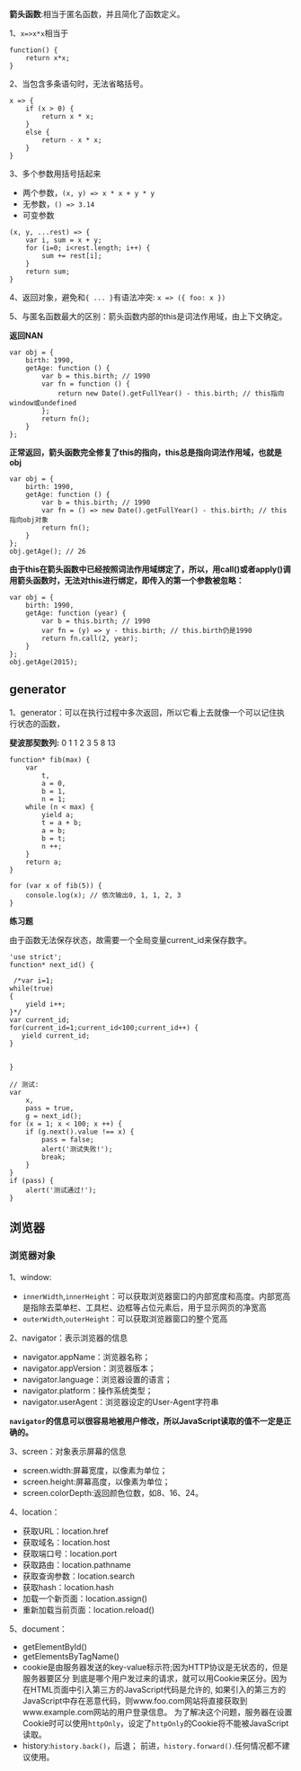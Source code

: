 
**箭头函数**:相当于匿名函数，并且简化了函数定义。

1、`x=>x*x`相当于

```
function() {
    return x*x;
}
```



2、当包含多条语句时，无法省略括号。

```
x => {
    if (x > 0) {
        return x * x;
    }
    else {
        return - x * x;
    }
}
```

3、多个参数用括号括起来

+ 两个参数，`(x, y) => x * x + y * y`
+ 无参数，`() => 3.14`
+ 可变参数
```
(x, y, ...rest) => {
    var i, sum = x + y;
    for (i=0; i<rest.length; i++) {
        sum += rest[i];
    }
    return sum;
}
```


4、返回对象，避免和`{ ... }`有语法冲突: `x => ({ foo: x })`

5、与匿名函数最大的区别：箭头函数内部的this是词法作用域，由上下文确定。

**返回NAN**
```
var obj = {
    birth: 1990,
    getAge: function () {
        var b = this.birth; // 1990
        var fn = function () {
            return new Date().getFullYear() - this.birth; // this指向window或undefined
        };
        return fn();
    }
};
```


**正常返回，箭头函数完全修复了this的指向，this总是指向词法作用域，也就是obj**
```
var obj = {
    birth: 1990,
    getAge: function () {
        var b = this.birth; // 1990
        var fn = () => new Date().getFullYear() - this.birth; // this指向obj对象
        return fn();
    }
};
obj.getAge(); // 26
```


**由于this在箭头函数中已经按照词法作用域绑定了，所以，用call()或者apply()调用箭头函数时，无法对this进行绑定，即传入的第一个参数被忽略：**

```
var obj = {
    birth: 1990,
    getAge: function (year) {
        var b = this.birth; // 1990
        var fn = (y) => y - this.birth; // this.birth仍是1990
        return fn.call(2, year);
    }
};
obj.getAge(2015);
```


## generator

1、generator：可以在执行过程中多次返回，所以它看上去就像一个可以记住执行状态的函数，

**斐波那契数列:**  0 1 1 2 3 5 8 13 
```
function* fib(max) {
    var
        t,
        a = 0,
        b = 1,
        n = 1;
    while (n < max) {
        yield a;
        t = a + b;
        a = b;
        b = t;
        n ++;
    }
    return a;
}

for (var x of fib(5)) {
    console.log(x); // 依次输出0, 1, 1, 2, 3
}
```


**练习题**

由于函数无法保存状态，故需要一个全局变量current_id来保存数字。

```
'use strict';
function* next_id() {

 /*var i=1;
while(true)
{
    yield i++;
}*/
var current_id;
for(current_id=1;current_id<100;current_id++) {
   yield current_id;
}


}

// 测试:
var
    x,
    pass = true,
    g = next_id();
for (x = 1; x < 100; x ++) {
    if (g.next().value !== x) {
        pass = false;
        alert('测试失败!');
        break;
    }
}
if (pass) {
    alert('测试通过!');
}
```


## 浏览器

### 浏览器对象

1、window: 

+ `innerWidth`,`innerHeight`：可以获取浏览器窗口的内部宽度和高度。内部宽高是指除去菜单栏、工具栏、边框等占位元素后，用于显示网页的净宽高
+ `outerWidth`,`outerHeight`：可以获取浏览器窗口的整个宽高

2、navigator：表示浏览器的信息

+ navigator.appName：浏览器名称；
+ navigator.appVersion：浏览器版本；
+ navigator.language：浏览器设置的语言；
+ navigator.platform：操作系统类型；
+ navigator.userAgent：浏览器设定的User-Agent字符串

**`navigator`的信息可以很容易地被用户修改，所以JavaScript读取的值不一定是正确的。**

3、screen：对象表示屏幕的信息

+ screen.width:屏幕宽度，以像素为单位；
+ screen.height:屏幕高度，以像素为单位；
+ screen.colorDepth:返回颜色位数，如8、16、24。


4、location：

+ 获取URL：location.href
+ 获取域名：location.host
+ 获取端口号：location.port
+ 获取路由：location.pathname
+ 获取查询参数：location.search
+ 获取hash：location.hash
+ 加载一个新页面：location.assign()
+ 重新加载当前页面：location.reload()

5、document：

+ getElementById()
+ getElementsByTagName()
+ cookie是由服务器发送的key-value标示符;因为HTTP协议是无状态的，但是服务器要区分
到底是哪个用户发过来的请求，就可以用Cookie来区分。因为在HTML页面中引入第三方的JavaScript代码是允许的,
如果引入的第三方的JavaScript中存在恶意代码，则www.foo.com网站将直接获取到www.example.com网站的用户登录信息。
为了解决这个问题，服务器在设置Cookie时可以使用`httpOnly`，设定了`httpOnly`的Cookie将不能被JavaScript读取。
+ history:`history.back()`，后退； 前进，`history.forward()`.任何情况都不建议使用。
                                                                                                                

